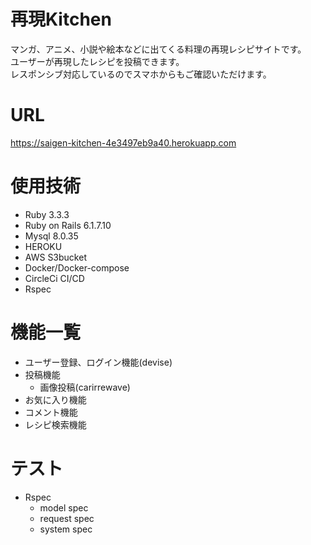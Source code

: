 # 再現Kitchen

マンガ、アニメ、小説や絵本などに出てくる料理の再現レシピサイトです。 <br>
ユーザーが再現したレシピを投稿できます。<br>
レスポンシブ対応しているのでスマホからもご確認いただけます。

# URL
https://saigen-kitchen-4e3497eb9a40.herokuapp.com

# 使用技術
- Ruby 3.3.3
- Ruby on Rails 6.1.7.10
- Mysql 8.0.35
- HEROKU
- AWS S3bucket
- Docker/Docker-compose
- CircleCi CI/CD
- Rspec


# 機能一覧
- ユーザー登録、ログイン機能(devise)
- 投稿機能
  - 画像投稿(carirrewave)
- お気に入り機能
- コメント機能
- レシピ検索機能

# テスト
- Rspec
  - model spec
  - request spec
  - system spec
